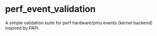 # perf_event_validation
A simple validation suite for perf hardware/pmu events (kernel backend) inspired by PAPI.
